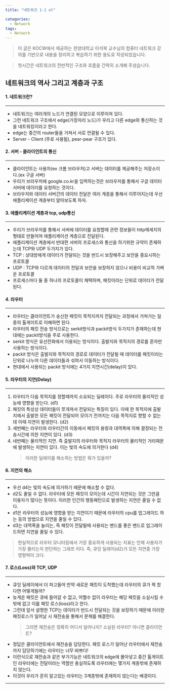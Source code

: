 ```yaml
---
title: "네트워크 1-1 ot"

categories:
  - Network
tags:
  - Network
---
```


> 이 글은 KOCW에서 제공하는 한양대학교 이석복 교수님의 컴퓨터 네트워크 강의를 기반으로 내용을 정리하고 복습하기 위한 용도로 작성되었습니다.

> 첫시간은 네트워크의 전반적인 구조와 흐름을 간략히 소개해 주셨습니다.

## 네트워크의 역사 그리고 계층과 구조

#### 1. 네트워크란?

---

- 네트워크는 여러개의 노드가 연결된 모양으로 이루어져 있다.
- 그런 네트워크 구조에서 edge(가장자리 노드)가 우리고 다른 edge와 통신하는 것을 네트워킹이라고 한다.
- edge는 중간의 router들을 거쳐서 서로 연결될 수 있다.
- Server - Client (주로 사용됨), pear-pear 구조가 있다.

#### 2. 서버 - 클라이언트의 통신

---

- 클라이언트는 사용자(ex 크롬 브라우저)고 서버는 데이터를 제공해주는 저장소이다.(ex 구글 서버)
- 우리가 브라우저에 google.co.kr을 입력하는것은 브라우저를 통해서 구글 데이터 서버에 데이터를 요청하는 것이다.
- 브라우저와 데이터 서버간의 데이터 전달은 여러 계층을 통해서 이루어지는데 우선 애플리케이션 계층부터 알아보도록 하자.

#### 3. 애플리케이션 계층과 tcp, udp통신

---

- 우리가 브라우저를 통해서 서버에 데이터를 요청할때 관련 정보들이 http메세지의 형태로 만들어져 애플리케이션 계층으로 전달된다.
- 애플리케이션 계층에서 반대편 서버의 프로세스와 통신을 하기위한 규약이 존재하는데 TCP와 UDP 두가지가 있다.
- TCP : 상대방에게 데이터가 전달되는 것을 반드시 보장해주고 보안을 중요시하는 프로토콜
- UDP : TCP와 다르게 데이터의 전달과 보안을 보장하지 않으나 비용이 비교적 가벼운 프로토콜
- 프로세스마다 둘 중 하나의 프로토콜이 채택하며, 패킷이라는 단위로 데이터가 전달된다.

#### 4. 라우터

---

- 라우터는 클라이언트가 송신한 패킷이 목적지까지 전달되는 과정에서 거쳐가는 일종의 톨게이트로 이해하면 된다.
- 라우터의 패킷 전송 방식으로는 serkit방식과 packit방식 두가지가 존재하는데 현대에는 packit방식을 주로 사용한다.
- serkit 방식은 유선전화에서 이용되는 방식이다. 출발지와 목적지의 경로를 혼자만 사용하는 방식이다.
- packit 방식은 출발지와 목적지의 경로로 데이터가 전달될 때 데이터를 패킷이라는 단위로 나누어 다른 데이터들과 섞여서 이동하는 방식이다.
- 현대에서 사용되는 packit 방식에는 4가지 지연시간(delay)이 있다.

#### 5. 라우터의 지연(Delay)

---

1. 라우터가 다음 목적지를 정할때까지 소요되는 딜레이다. 주로 라우터의 물리적인 성능에 영향을 받는다. (d1)
2. 패킷의 특성상 데이터들이 쪼개져서 전달되는 특징이 있다. 이때 한 목적지에 출발지에서 출발한 모든 패킷이 전달되어 모이기 전까지는 다음 목적지로 향할 수 없는데 이때 지연이 발생한다. (d2)
3. 세번째는 라우터와 라우터간의 이동에서 패킷의 용량과 대역폭에 의해 결정되는 전송시간에 의한 지연이 있다. (d3)
4. 네번째는 물리적인 지연. 즉 출발지의 라우터와 목적지 라우터의 물리적인 거리때문에 발생하는 지연이 있다. 이는 빛의 속도에 의거한다 (d4)
   > 이러한 딜레이를 해소하는 방법은 뭐가 있을까?

#### 6. 지연의 해소

---

- 우선 d4는 빛의 속도에 의거하기 때문에 해소할 수 없다.
- d2도 줄일 수 없다. 라우터에 모든 패킷이 모이는데 시간이 지연되는 것은 그만큼 이용자가 많다는 뜻이다. 이러한 인간의 행동패턴으로 발생하는 지연은 줄일 수 없다.
- d1은 라우터의 성능에 영향을 받는 지연이기 때문에 라우터의 cpu를 업그레이드 하는 등의 방법으로 지연을 줄일 수 있다.
- d3는 대역폭을 늘리는, 즉 패킷이 전달될때 사용되는 밴드를 좋은 밴드로 업그레이드하면 지연을 줄일 수 있다.

> 현실적으로 라우터 모니터링에서 가장 중요하게 사용되는 지표는 언제 사용자가 가장 몰리는지 판단하는 그래프 이다. 즉, 큐잉 딜레이(d2)가 모든 지연중 가장 영향력이 크다.

#### 7. 로스(Loss)와 TCP, UDP

---

- 큐잉 딜레이에서 더 파고들어 만약 새로운 패킷이 도착했는데 라우터의 큐가 꽉 찼다면 어떻게될까?
- 늦게온 패킷은 큐에 들어갈 수 없고, 어쩔수 없이 라우터는 해당 패킷을 소실시킬 수 밖에 없고 이를 패킷 로스(loss)라고 한다.
- 그런데 앞서 설명한 TCP는 데이터가 반드시 전달되는 것을 보장하기 때문에 이러한 패킷로스가 일어날 시 재전송을 통해서 문제를 해결한다.
  > 그러면 재전송은 정확히 어디서 일어나지? 소실된 라우터? 아니면 클라이언트?
- 정답은 클라이언트에서 재전송을 담당한다. 패킷 로스가 일어난 라우터에서 재전송까지 담당하기에는 라우터는 너무 바쁘다!
- 이런식으로 재전송과 같은 부가기능은 네트워크의 edge에 몰아넣고 중간 톨게이트인 라우터에는 전달이라는 역할만 충실하도록 라우터에는 몇가지 계층밖에 존재하지 않는다.
- 이것이 우리가 흔히 알고있는 라우터는 3계층밖에 존재하지 않는다는 배경이다.

---

